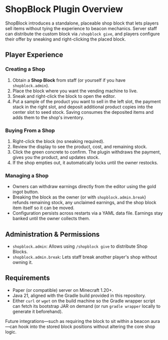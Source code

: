 # ShopBlock Plugin Overview

ShopBlock introduces a standalone, placeable shop block that lets players sell items without tying the experience to beacon mechanics. Server staff can distribute the custom block via `/shopblock give`, and players configure their offer by sneaking and right-clicking the placed block.

## Player Experience

### Creating a Shop
1. Obtain a **Shop Block** from staff (or yourself if you have `shopblock.admin`).
2. Place the block where you want the vending machine to live.
3. Sneak and right-click the block to open the editor.
4. Put a sample of the product you want to sell in the left slot, the payment stack in the right slot, and deposit additional product copies into the center slot to seed stock. Saving consumes the deposited items and adds them to the shop's inventory.

### Buying From a Shop
1. Right-click the block (no sneaking required).
2. Review the display to see the product, cost, and remaining stock.
3. Click the green concrete to confirm. The plugin withdraws the payment, gives you the product, and updates stock.
4. If the shop empties out, it automatically locks until the owner restocks.

### Managing a Shop
- Owners can withdraw earnings directly from the editor using the gold ingot button.
- Breaking the block as the owner (or with `shopblock.admin.break`) refunds remaining stock, any unclaimed earnings, and the shop block item itself so it can be moved.
- Configuration persists across restarts via a YAML data file. Earnings stay banked until the owner collects them.

## Administration & Permissions
- `shopblock.admin`: Allows using `/shopblock give` to distribute Shop Blocks.
- `shopblock.admin.break`: Lets staff break another player's shop without owning it.

## Requirements
- Paper (or compatible) server on Minecraft 1.20+.
- Java 21, aligned with the Gradle build provided in this repository.
- Either `curl` or `wget` on the build machine so the Gradle wrapper script can fetch its bootstrap JAR on demand (or run `gradle wrapper` locally to generate it beforehand).

Future integrations—such as requiring the block to sit within a beacon aura—can hook into the stored block positions without altering the core shop logic.
